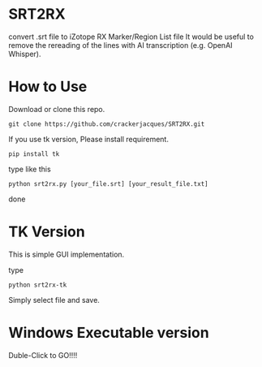 # SRT2RX
convert .srt file to iZotope RX Marker/Region List file
It would be useful to remove the rereading of the lines with AI transcription (e.g. OpenAI Whisper).

# How to Use


Download or clone this repo.

```
git clone https://github.com/crackerjacques/SRT2RX.git
```

If you use tk version, Please install requirement.

```
pip install tk
```

type like this

```
python srt2rx.py [your_file.srt] [your_result_file.txt]
```

done

# TK Version

This is simple GUI implementation.

type
```
python srt2rx-tk
```

Simply select file and save.

# Windows Executable version

Duble-Click to GO!!!!

